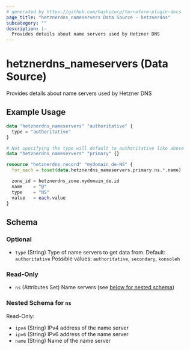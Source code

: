 ```yaml
---
# generated by https://github.com/hashicorp/terraform-plugin-docs
page_title: "hetznerdns_nameservers Data Source - hetznerdns"
subcategory: ""
description: |-
  Provides details about name servers used by Hetzner DNS
---
```


# hetznerdns_nameservers (Data Source)

Provides details about name servers used by Hetzner DNS

## Example Usage

```terraform
data "hetznerdns_nameservers" "authoritative" {
  type = "authoritative"
}

# Not specifying the type will default to authoritative like above
data "hetznerdns_nameservers" "primary" {}

resource "hetznerdns_record" "mydomain_de-NS" {
  for_each = toset(data.hetznerdns_nameservers.primary.ns.*.name)

  zone_id = hetznerdns_zone.mydomain_de.id
  name    = "@"
  type    = "NS"
  value   = each.value
}
```

<!-- schema generated by tfplugindocs -->
## Schema

### Optional

- `type` (String) Type of name servers to get data from. Default: `authoritative` Possible values: `authoritative`, `secondary`, `konsoleh`

### Read-Only

- `ns` (Attributes Set) Name servers (see [below for nested schema](#nestedatt--ns))

<a id="nestedatt--ns"></a>
### Nested Schema for `ns`

Read-Only:

- `ipv4` (String) IPv4 address of the name server
- `ipv6` (String) IPv6 address of the name server
- `name` (String) Name of the name server

